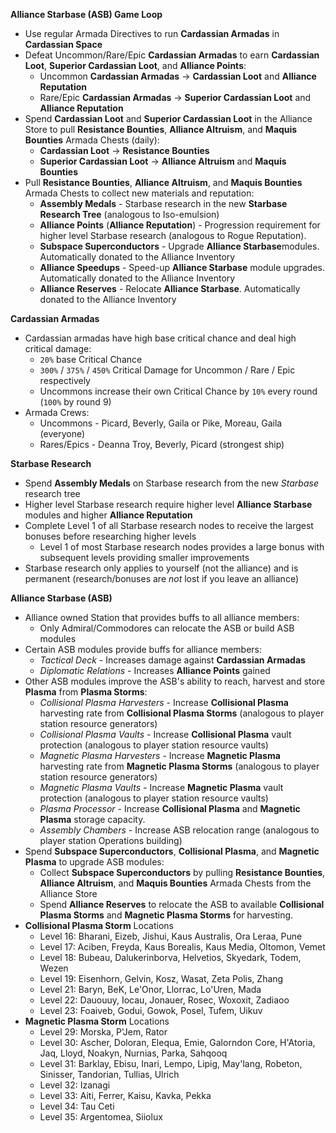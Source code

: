 __Alliance Starbase (ASB) Game Loop__
- Use regular Armada Directives to run **Cardassian Armadas** in **Cardassian Space**
- Defeat Uncommon/Rare/Epic **Cardassian Armadas** to earn **Cardassian Loot**,  **Superior Cardassian Loot**, and **Alliance Points**:
    - Uncommon **Cardassian Armadas** -> **Cardassian Loot** and **Alliance Reputation** 
    - Rare/Epic **Cardassian Armadas** -> **Superior Cardassian Loot** and **Alliance Reputation** 
- Spend **Cardassian Loot** and **Superior Cardassian Loot** in the Alliance Store to pull **Resistance Bounties**, **Alliance Altruism**, and **Maquis Bounties** Armada Chests (daily):
    - **Cardassian Loot** -> **Resistance Bounties**
    - **Superior Cardassian Loot** -> **Alliance Altruism** and **Maquis Bounties** 
- Pull **Resistance Bounties**, **Alliance Altruism**, and **Maquis Bounties** Armada Chests to collect new materials and reputation:
    - **Assembly Medals** - Starbase research in the new **Starbase Research Tree** (analogous to Iso-emulsion)
    - **Alliance Points** (**Alliance Reputation**) - Progression requirement for higher level Starbase research (analogous to Rogue Reputation).
    - **Subspace Superconductors** - Upgrade **Alliance Starbase**modules. Automatically donated to the Alliance Inventory
    - **Alliance Speedups** - Speed-up **Alliance Starbase** module upgrades. Automatically donated to the Alliance Inventory
    - **Alliance Reserves** - Relocate **Alliance Starbase**. Automatically donated to the Alliance Inventory

__Cardassian Armadas__
- Cardassian armadas have high base critical chance and deal high critical damage:
    - `20%` base Critical Chance
    - `300%` / `375%` / `450%` Critical Damage for Uncommon / Rare / Epic respectively
    - Uncommons increase their own Critical Chance by `10%` every round (`100%` by round 9)
- Armada Crews:
    - Uncommons - Picard, Beverly, Gaila or Pike, Moreau, Gaila (everyone)
    - Rares/Epics - Deanna Troy, Beverly, Picard (strongest ship)

__Starbase Research__
- Spend **Assembly Medals** on Starbase research from the new _Starbase_  research tree
- Higher level Starbase research require higher level **Alliance Starbase** modules and higher **Alliance Reputation**
- Complete Level 1 of all Starbase research nodes to receive the largest bonuses before researching higher levels
    - Level 1 of most Starbase research nodes provides a large bonus with subsequent levels providing smaller improvements
- Starbase research only applies to yourself (not the alliance) and is permanent (research/bonuses are _not_ lost if you leave an alliance) 

__Alliance Starbase (ASB)__
- Alliance owned Station that provides buffs to all alliance members:
    - Only Admiral/Commodores can relocate the ASB or build ASB modules
- Certain ASB modules provide buffs for alliance members:
    - _Tactical Deck_ - Increases damage against **Cardassian Armadas**
    - _Diplomatic Relations_ - Increases **Alliance Points** gained
- Other ASB modules improve the ASB's ability to reach, harvest and store **Plasma** from **Plasma Storms**:
    - _Collisional Plasma Harvesters_ - Increase **Collisional Plasma** harvesting rate from **Collisional Plasma Storms** (analogous to player station resource generators)
    - _Collisional Plasma Vaults_ - Increase **Collisional Plasma** vault protection (analogous to player station resource vaults)
    - _Magnetic Plasma Harvesters_ - Increase **Magnetic Plasma** harvesting rate from **Magnetic Plasma Storms** (analogous to player station resource generators)
    - _Magnetic Plasma Vaults_ - Increase **Magnetic Plasma** vault protection (analogous to player station resource vaults)
    - _Plasma Processor_ - Increase **Collisional Plasma** and **Magnetic Plasma** storage capacity.
    - _Assembly Chambers_ - Increase ASB relocation range (analogous to player station Operations building)
- Spend **Subspace Superconductors**, **Collisional Plasma**, and **Magnetic Plasma** to upgrade ASB modules:
    - Collect **Subspace Superconductors** by pulling **Resistance Bounties**, **Alliance Altruism**, and **Maquis Bounties** Armada Chests from the Alliance Store
    - Spend **Alliance Reserves** to relocate the ASB to available **Collisional Plasma Storms** and **Magnetic Plasma Storms** for harvesting.
- **Collisional Plasma Storm** Locations
    - Level 16: Bharani, Eizeb, Jishui, Kaus Australis, Ora Leraa, Pune
    - Level 17: Aciben, Freyda, Kaus Borealis, Kaus Media, Oltomon, Vemet
    - Level 18: Bubeau, Dalukerinborva, Helvetios, Skyedark, Todem, Wezen
    - Level 19: Eisenhorn, Gelvin, Kosz, Wasat, Zeta Polis, Zhang
    - Level 21: Baryn, BeK, Le'Onor, Llorrac, Lo'Uren, Mada
    - Level 22: Dauouuy, Iocau, Jonauer, Rosec, Woxoxit, Zadiaoo
    - Level 23: Foaiveb, Godui, Gowok, Posel, Tufem, Uikuv
- **Magnetic Plasma Storm** Locations
    - Level 29: Morska, P'Jem, Rator
    - Level 30: Ascher, Doloran, Elequa, Emie, Galorndon Core, H'Atoria, Jaq, Lloyd, Noakyn, Nurnias, Parka, Sahqooq
    - Level 31: Barklay, Ebisu, Inari, Lempo, Lipig, May'lang, Robeton, Sinisser, Tandorian, Tullias, Ulrich
    - Level 32: Izanagi
    - Level 33: Aiti, Ferrer, Kaisu, Kavka, Pekka
    - Level 34: Tau Ceti
    - Level 35: Argentomea, Siiolux